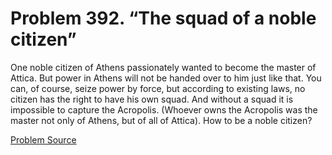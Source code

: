 # Problem 392. “The squad of a noble citizen”

One noble citizen of Athens passionately wanted to become the master of Attica. But power in Athens will not be handed over to him just like that. You can, of course, seize power by force, but according to existing laws, no citizen has the right to have his own squad. And without a squad it is impossible to capture the Acropolis. (Whoever owns the Acropolis was the master not only of Athens, but of all of Attica). How to be a noble citizen?

[Problem Source](https://www.trizland.ru/tasks/1556/)